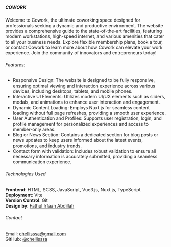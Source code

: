 ##### COWORK

Welcome to Cowork, the ultimate coworking space designed for professionals seeking a dynamic and productive environment. The website provides a comprehensive guide to the state-of-the-art facilities, featuring modern workstations, high-speed internet, and various amenities that cater to all your business needs. Explore flexible membership plans, book a tour, or contact Cowork to learn more about how Cowork can elevate your work experience. Join the community of innovators and entrepreneurs today!

###### Features:

- Responsive Design: The website is designed to be fully responsive, ensuring optimal viewing and interaction experience across various devices, including desktops, tablets, and mobile phones.
- Interactive UI Elements: Utilizes modern UI/UX elements such as sliders, modals, and animations to enhance user interaction and engagement.
- Dynamic Content Loading: Employs Nuxt.js for seamless content loading without full page refreshes, providing a smooth user experience.
- User Authentication and Profiles: Supports user registration, login, and profile management for personalized experiences and access to member-only areas.
- Blog or News Section: Contains a dedicated section for blog posts or news updates to keep users informed about the latest events, promotions, and industry trends.
- Contact form with validation: Includes robust validation to ensure all necessary information is accurately submitted, providing a seamless communication experience.

###### Technologies Used

**Frontend**: HTML, SCSS, JavaScript, Vue3.js, Nuxt.js, TypeScript
<br>
**Deployment**: Vite
<br>
**Version Control**: Git
<br>
**Design by**: <a href="https://www.figma.com/@fathdev" target="_blank">Fathul Irfaan Abdillah</a>

###### Contact

Email: <a mailto="chellissssa@gmail.com">chellisssa@gmail.com</a><br>
GitHub: <a href="https://github.com/chellisssa?tab=repositories" target="_blank">@chellisssa</a>
